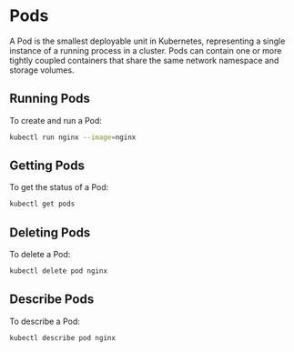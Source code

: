 # Pods

A Pod is the smallest deployable unit in Kubernetes, representing a single instance of a running process in a cluster.
Pods can contain one or more tightly coupled containers that share the same network namespace and storage volumes.


## Running Pods

To create and run a Pod:

```bash
kubectl run nginx --image=nginx
```

## Getting Pods

To get the status of a Pod:

```bash
kubectl get pods
```

## Deleting Pods

To delete a Pod:

```bash
kubectl delete pod nginx
```

## Describe Pods

To describe a Pod:

```bash
kubectl describe pod nginx
```


